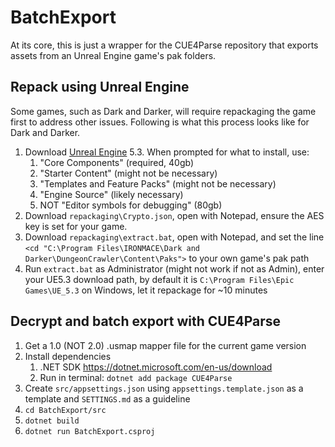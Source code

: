 # BatchExport
At its core, this is just a wrapper for the CUE4Parse repository that exports assets from an Unreal Engine game's pak folders.

## Repack using Unreal Engine
Some games, such as Dark and Darker, will require repackaging the game first to address other issues. Following is what this process looks like for Dark and Darker.
1. Download [Unreal Engine](https://www.unrealengine.com/en-US/download) 5.3. When prompted for what to install, use:
   1.  "Core Components" (required, 40gb)
   2.  "Starter Content" (might not be necessary)
   3.  "Templates and Feature Packs" (might not be necessary)
   4.  "Engine Source" (likely necessary)
   5.  NOT "Editor symbols for debugging" (80gb)
2. Download `repackaging\Crypto.json`, open with Notepad, ensure the AES key is set for your game.
3. Download `repackaging\extract.bat`, open with Notepad, and set the line `<cd "C:\Program Files\IRONMACE\Dark and Darker\DungeonCrawler\Content\Paks">` to your own game's pak path
4. Run `extract.bat` as Administrator (might not work if not as Admin), enter your UE5.3 download path, by default it is `C:\Program Files\Epic Games\UE_5.3` on Windows, let it repackage for ~10 minutes

## Decrypt and batch export with CUE4Parse
1. Get a 1.0 (NOT 2.0) .usmap mapper file for the current game version  
2. Install dependencies
   1. .NET SDK https://dotnet.microsoft.com/en-us/download
   2. Run in terminal: `dotnet add package CUE4Parse`
3. Create `src/appsettings.json` using `appsettings.template.json` as a template and  `SETTINGS.md` as a guideline
4. `cd BatchExport/src`
5. `dotnet build`
6. `dotnet run BatchExport.csproj`